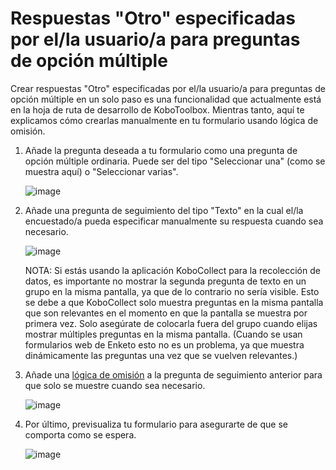 # Respuestas "Otro" especificadas por el/la usuario/a para preguntas de opción múltiple

Crear respuestas "Otro" especificadas por el/la usuario/a para preguntas de opción múltiple en un solo paso es una funcionalidad que actualmente está en la hoja de ruta de desarrollo de KoboToolbox. Mientras tanto, aquí te explicamos cómo crearlas manualmente en tu formulario usando lógica de omisión.

1. Añade la pregunta deseada a tu formulario como una pregunta de opción múltiple ordinaria. Puede ser del tipo "Seleccionar una" (como se muestra aquí) o "Seleccionar varias".

    ![image](/images/user_specified_other/type.png)

2. Añade una pregunta de seguimiento del tipo "Texto" en la cual el/la encuestado/a pueda especificar manualmente su respuesta cuando sea necesario.

    ![image](/images/user_specified_other/text.png)

    NOTA: Si estás usando la aplicación KoboCollect para la recolección de datos, es importante no mostrar la segunda pregunta de texto en un grupo en la misma pantalla, ya que de lo contrario no sería visible. Esto se debe a que KoboCollect solo muestra preguntas en la misma pantalla que son relevantes en el momento en que la pantalla se muestra por primera vez. Solo asegúrate de colocarla fuera del grupo cuando elijas mostrar múltiples preguntas en la misma pantalla. (Cuando se usan formularios web de Enketo esto no es un problema, ya que muestra dinámicamente las preguntas una vez que se vuelven relevantes.)

3. Añade una [lógica de omisión](skip_logic.md) a la pregunta de seguimiento anterior para que solo se muestre cuando sea necesario.

    ![image](/images/user_specified_other/skip_logic.png)

4. Por último, previsualiza tu formulario para asegurarte de que se comporta como se espera.

    ![image](/images/user_specified_other/preview.png)